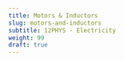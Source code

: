 ```yaml
---
title: Motors & Inductors
slug: motors-and-inductors
subtitle: 12PHYS - Electricity
weight: 99
draft: true
---
```


